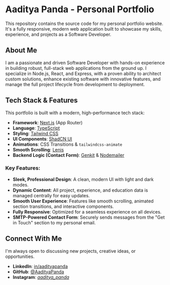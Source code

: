 # Aaditya Panda - Personal Portfolio

This repository contains the source code for my personal portfolio website. It's a fully responsive, modern web application built to showcase my skills, experience, and projects as a Software Developer.

## About Me

I am a passionate and driven Software Developer with hands-on experience in building robust, full-stack web applications from the ground up. I specialize in Node.js, React, and Express, with a proven ability to architect custom solutions, enhance existing software with innovative features, and manage the full project lifecycle from development to deployment.

## Tech Stack &amp; Features

This portfolio is built with a modern, high-performance tech stack:

-   **Framework**: [Next.js](https://nextjs.org/) (App Router)
-   **Language**: [TypeScript](https://www.typescriptlang.org/)
-   **Styling**: [Tailwind CSS](https://tailwindcss.com/)
-   **UI Components**: [ShadCN UI](https://ui.shadcn.com/)
-   **Animations**: CSS Transitions & `tailwindcss-animate`
-   **Smooth Scrolling**: [Lenis](https://lenis.studiofreight.com/)
-   **Backend Logic (Contact Form)**: [Genkit](https://firebase.google.com/docs/genkit) & [Nodemailer](https://nodemailer.com/)

### Key Features:
-   **Sleek, Professional Design**: A clean, modern UI with light and dark modes.
-   **Dynamic Content**: All project, experience, and education data is managed centrally for easy updates.
-   **Smooth User Experience**: Features like smooth scrolling, animated section transitions, and interactive components.
-   **Fully Responsive**: Optimized for a seamless experience on all devices.
-   **SMTP-Powered Contact Form**: Securely sends messages from the "Get in Touch" section to my personal email.

## Connect With Me

I'm always open to discussing new projects, creative ideas, or opportunities.

-   **LinkedIn**: [in/aadityapanda](https://www.linkedin.com/in/aadityapanda/)
-   **GitHub**: [@AadityaPanda](https://github.com/AadityaPanda)
-   **Instagram**: [_aaditya_panda_](https://www.instagram.com/_aaditya_panda_/)